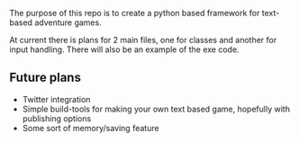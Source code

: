 The purpose of this repo is to create a python based framework for text-based adventure games.

At current there is plans for 2 main files, one for classes and another for input handling.  There will also be an example of the exe code.  

## Future plans
* Twitter integration
* Simple build-tools for making your own text based game, hopefully with publishing options
* Some sort of memory/saving feature

